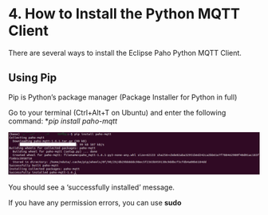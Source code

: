 # 4. How to Install the Python MQTT Client

There are several ways to install the Eclipse Paho Python MQTT Client.

## Using Pip

Pip is Python’s package manager (Package Installer for Python in full)

Go to your terminal (Ctrl+Alt+T on Ubuntu) and enter the following command:
**pip install paho-mqtt*

![pip install paho-mqtt](/Eclipse%20_Paho/pip%20install.png)

You should see a ‘successfully installed’ message.

If you have any permission errors, you can use **sudo**

